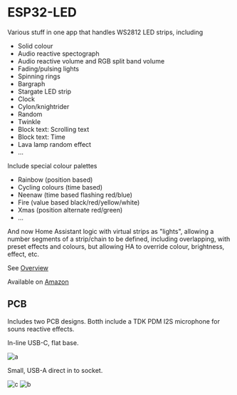 # ESP32-LED

Various stuff in one app that handles WS2812 LED strips, including

- Solid colour
- Audio reactive spectograph
- Audio reactive volume and RGB split band volume
- Fading/pulsing lights
- Spinning rings
- Bargraph
- Stargate LED strip
- Clock
- Cylon/knightrider
- Random
- Twinkle
- Block text: Scrolling text
- Block text: Time
- Lava lamp random effect
- ...

Include special colour palettes

- Rainbow (position based)
- Cycling colours (time based)
- Neenaw (time based flashing red/blue)
- Fire (value based black/red/yellow/white)
- Xmas (position alternate red/green)
- ...

And now Home Assistant logic with virtual strips as "lights", allowing a number segments of a strip/chain to be defined, including overlapping, with preset effects and colours, but allowing HA to override colour, brightness, effect, etc.

See [Overview](Manuals/Overview.md)

Available on [Amazon](https://www.amazon.co.uk/dp/B0C1W1XJS8)

## PCB

Includes two PCB designs. Botth include a TDK PDM I2S microphone for souns reactive effects.

In-line USB-C, flat base.

![a](https://github.com/user-attachments/assets/df84609d-0053-4ea4-b007-da7056fa4cdb)

Small, USB-A direct in to socket.

![c](https://github.com/user-attachments/assets/da3ecf5f-784d-42d9-b00e-fe6b836a2f12)
![b](https://github.com/user-attachments/assets/51ddd9c5-ed7f-4674-8a20-23ff647d96a7)

